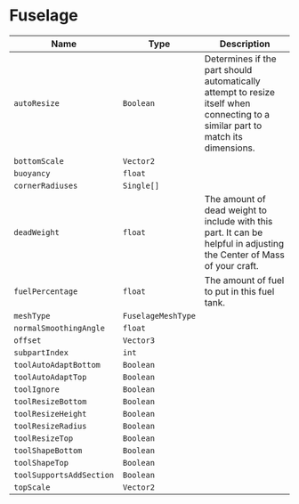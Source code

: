 # Fuselage

|Name|Type|Description|
|--|--|--|
|`autoResize`|`Boolean`|Determines if the part should automatically attempt to resize itself when connecting to a similar part to match its dimensions.|
|`bottomScale`|`Vector2`||
|`buoyancy`|`float`||
|`cornerRadiuses`|`Single[]`||
|`deadWeight`|`float`|The amount of dead weight to include with this part. It can be helpful in adjusting the Center of Mass of your craft.|
|`fuelPercentage`|`float`|The amount of fuel to put in this fuel tank.|
|`meshType`|`FuselageMeshType`||
|`normalSmoothingAngle`|`float`||
|`offset`|`Vector3`||
|`subpartIndex`|`int`||
|`toolAutoAdaptBottom`|`Boolean`||
|`toolAutoAdaptTop`|`Boolean`||
|`toolIgnore`|`Boolean`||
|`toolResizeBottom`|`Boolean`||
|`toolResizeHeight`|`Boolean`||
|`toolResizeRadius`|`Boolean`||
|`toolResizeTop`|`Boolean`||
|`toolShapeBottom`|`Boolean`||
|`toolShapeTop`|`Boolean`||
|`toolSupportsAddSection`|`Boolean`||
|`topScale`|`Vector2`||
